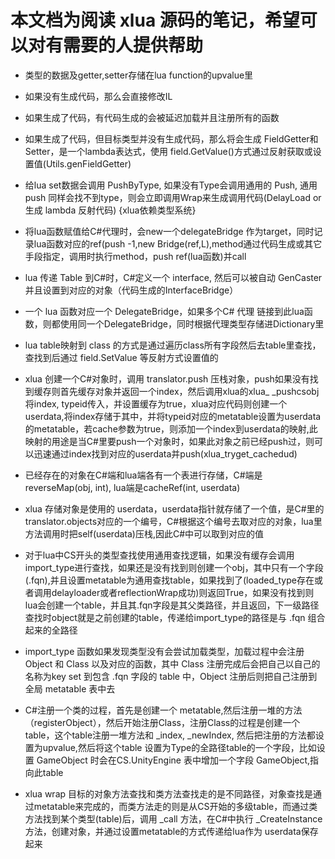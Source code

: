 ﻿# 本文档为阅读 xlua 源码的笔记，希望可以对有需要的人提供帮助

- 类型的数据及getter,setter存储在lua function的upvalue里
- 如果没有生成代码，那么会直接修改IL
- 如果生成了代码，有代码生成的会被延迟加载并且注册所有的函数
- 如果生成了代码，但目标类型并没有生成代码，那么将会生成 FieldGetter和Setter，是一个lambda表达式，使用 field.GetValue()方式通过反射获取或设置值(Utils.genFieldGetter)
- 给lua set数据会调用 PushByType, 如果没有Type会调用通用的 Push, 通用 push 同样会找不到type，则会立即调用Wrap来生成调用代码(DelayLoad or 生成 lambda 反射代码)   {xlua依赖类型系统}

- 将lua函数赋值给C#代理时，会new一个delegateBridge 作为target，同时记录lua函数对应的ref(push -1,new Bridge(ref,L),method通过代码生成或其它手段指定，调用时执行method，push ref(lua函数)并call

- lua 传递 Table 到C#时，C#定义一个 interface, 然后可以被自动 GenCaster并且设置到对应的对象（代码生成的InterfaceBridge）

- 一个 lua 函数对应一个 DelegateBridge，如果多个C# 代理 链接到此lua函数，则都使用同一个DelegateBridge，同时根据代理类型存储进Dictionary里

- lua table映射到 class 的方式是通过遍历class所有字段然后去table里查找，查找到后通过 field.SetValue 等反射方式设置值的

- xlua 创建一个C#对象时，调用 translator.push 压栈对象，push如果没有找到缓存则首先缓存对象并返回一个index，然后调用xlua的xlua_ _pushcsobj将index, typeid传入，并设置缓存为true，xlua对应代码则创建一个userdata,将index存储于其中，并将typeid对应的metatable设置为userdata的metatable，若cache参数为true，则添加一个index到userdata的映射,此映射的用途是当C#里要push一个对象时，如果此对象之前已经push过，则可以迅速通过index找到对应的userdata并push(xlua_tryget_cachedud)

- 已经存在的对象在C#端和lua端各有一个表进行存储，C#端是reverseMap(obj, int), lua端是cacheRef(int, userdata)

- xlua 存储对象是使用的 userdata，userdata指针就存储了一个值，是C#里的translator.objects对应的一个编号，C#根据这个编号去取对应的对象，lua里方法调用时把self(userdata)压栈,因此C#中可以取到对应的值

- 对于lua中CS开头的类型查找使用通用查找逻辑，如果没有缓存会调用import_type进行查找，如果还是没有找到则创建一个obj，其中只有一个字段(.fqn),并且设置metatable为通用查找table，如果找到了(loaded_type存在或者调用delayloader或者reflectionWrap成功)则返回True，如果没有找到则lua会创建一个table，并且其.fqn字段是其父类路径，并且返回，下一级路径查找时object就是之前创建的table，传递给import_type的路径是与 .fqn 组合起来的全路径

- import_type 函数如果发现类型没有会尝试加载类型，加载过程中会注册　Object 和 Class 以及对应的函数，其中 Class 注册完成后会把自己以自己的名称为key set 到包含 .fqn 字段的 table 中，Object 注册后则把自己注册到全局 metatable 表中去

- C#注册一个类的过程，首先是创建一个 metatable,然后注册一堆的方法（registerObject），然后开始注册Class，注册Class的过程是创建一个table，这个table注册一堆方法和 _index, _newIndex, 然后把注册的方法都设置为upvalue,然后将这个table 设置为Type的全路径table的一个字段，比如设置 GameObject 时会在CS.UnityEngine 表中增加一个字段 GameObject,指向此table

- xlua wrap 目标的对象方法查找和类方法查找走的是不同路径，对象查找是通过metatable来完成的，而类方法走的则是从CS开始的多级table，而通过类方法找到某个类型(table)后，调用 _call 方法，在C#中执行 _CreateInstance 方法，创建对象，并通过设置metatable的方式传递给lua作为 userdata保存起来